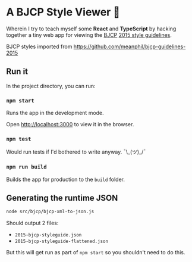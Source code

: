 # A BJCP Style Viewer 🍺

Wherein I try to teach myself some **React** and **TypeScript** by hacking
together a tiny web app for viewing the [BJCP](https://www.bjcp.org/)
[2015 style guidelines](https://dev.bjcp.org/style/2015/).

BJCP styles imported from <https://github.com/meanphil/bjcp-guidelines-2015>


## Run it

In the project directory, you can run:

### `npm start`

Runs the app in the development mode.

Open <http://localhost:3000> to view it in the browser.


### `npm test`

Would run tests if I'd bothered to write anyway. ¯\\\_(ツ)_/¯


### `npm run build`

Builds the app for production to the `build` folder.


## Generating the runtime JSON

```sh
node src/bjcp/bjcp-xml-to-json.js
```

Should output 2 files:

- `2015-bjcp-styleguide.json`
- `2015-bjcp-styleguide-flattened.json`

But this will get run as part of `npm start` so you shouldn't need to do this.
